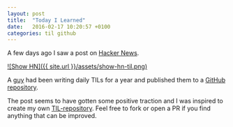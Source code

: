 ```yaml
---
layout: post
title:  "Today I Learned"
date:   2016-02-17 10:20:57 +0100
categories: til github
---
```

A few days ago I saw a post on [Hacker News](https://news.ycombinator.com/).

[![Show HN]({{ site.url }}/assets/show-hn-til.png)](https://news.ycombinator.com/item?id=11068902)

A [guy](https://github.com/jbranchaud/) had been writing daily TILs for a year and published them to a [GitHub repository](https://github.com/jbranchaud/til).

The post seems to have gotten some positive traction and I was inspired to create my own [TIL-repository](https://github.com/johanhammar/til). Feel free to fork or open a PR if you find anything that can be improved. 




